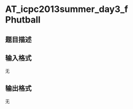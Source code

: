 # AT_icpc2013summer_day3_f Phutball

## 题目描述

[problemUrl]: https://atcoder.jp/contests/jag2013summer-day3/tasks/icpc2013summer_day3_f

## 输入格式

无

## 输出格式

无